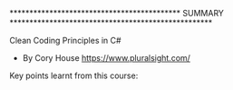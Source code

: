  *******************************************  SUMMARY ***************************************************
 
 Clean Coding Principles in C#
 - By Cory House 
https://www.pluralsight.com/

Key points learnt from this course:
